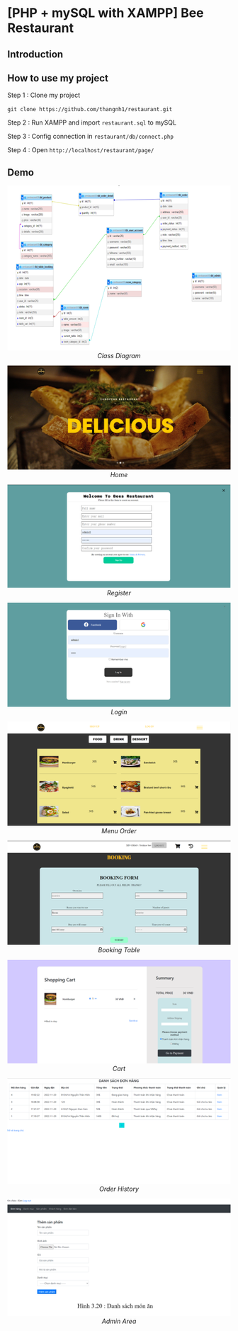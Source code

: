 # [PHP + mySQL with XAMPP] Bee Restaurant

## Introduction

## How to use my project

Step 1 : Clone my project

`git clone https://github.com/thangnh1/restaurant.git`

Step 2 : Run XAMPP and import `restaurant.sql` to mySQL

Step 3 : Config connection in `restaurant/db/connect.php`

Step 4 : Open `http://localhost/restaurant/page/`

## Demo

<p align="center">
  <img src="demo/demo_0.png"><br/>
  <i>Class Diagram</i>
</p>
<p align="center">
  <img src="demo/demo_1.png"><br/>
  <i>Home</i>
</p>
<p align="center">
  <img src="demo/demo_2.png"><br/>
  <i>Register</i>
</p>
<p align="center">
  <img src="demo/demo_3.png"><br/>
  <i>Login</i>
</p>
<p align="center">
  <img src="demo/demo_4.png"><br/>
  <i>Menu Order</i>
</p>
<p align="center">
  <img src="demo/demo_5.png"><br/>
  <i>Booking Table</i>
</p>
<p align="center">
  <img src="demo/demo_6.png"><br/>
  <i>Cart</i>
</p>
<p align="center">
  <img src="demo/demo_7.png"><br/>
  <i>Order History</i>
</p>
<p align="center">
  <img src="demo/demo_8.png"><br/>
  <i>Admin Area</i>
</p>
